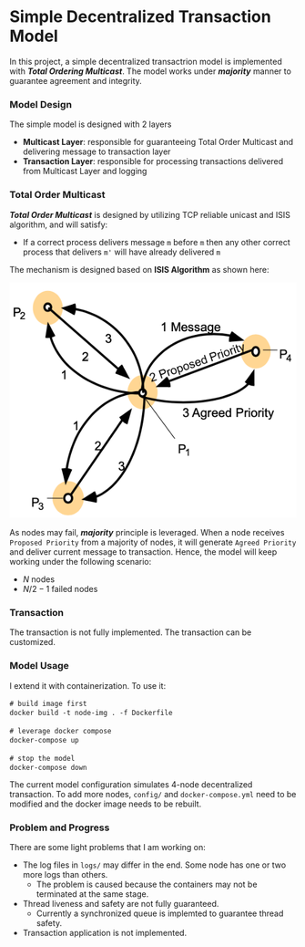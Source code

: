 # Simple Decentralized Transaction Model

In this project, a simple decentralized transactrion model is implemented with ***Total Ordering Multicast***. The model works under ***majority*** manner to guarantee agreement and integrity. 

### Model Design

The simple model is designed with 2 layers

- **Multicast Layer**: responsible for guaranteeing Total Order Multicast and delivering message to transaction layer
- **Transaction Layer**: responsible for processing transactions delivered from Multicast Layer and logging

### Total Order Multicast

***Total Order Multicast*** is designed by utilizing TCP reliable unicast and ISIS algorithm, and will satisfy:

- If a correct process delivers message `m` before `m` then any other correct process that delivers `m'` will have already delivered `m`

The mechanism is designed based on **ISIS Algorithm** as shown here:

![isis](./isis.png)

As nodes may fail, ***majority*** principle is leveraged. When a node receives `Proposed Priority` from a majority of nodes, it will generate `Agreed Priority` and deliver current message to transaction. Hence, the model will keep working under the following scenario:

- $N$ nodes
- $N/2-1$ failed nodes

### Transaction

The transaction is not fully implemented. The transaction can be customized.

### Model Usage

I extend it with containerization. To use it:

```shell
# build image first
docker build -t node-img . -f Dockerfile

# leverage docker compose
docker-compose up

# stop the model
docker-compose down
```

The current model configuration simulates 4-node decentralized transaction. To add more nodes, `config/` and `docker-compose.yml` need to be modified and the docker image needs to be rebuilt.		

### Problem and Progress

There are some light problems that I am working on:

- The log files in `logs/` may differ in the end. Some node has one or two more logs than others.
  - The problem is caused because the containers may not be terminated at the same stage.
- Thread liveness and safety are not fully guaranteed. 
  - Currently a synchronized queue is implemted to guarantee thread safety.
- Transaction application is not implemented.











